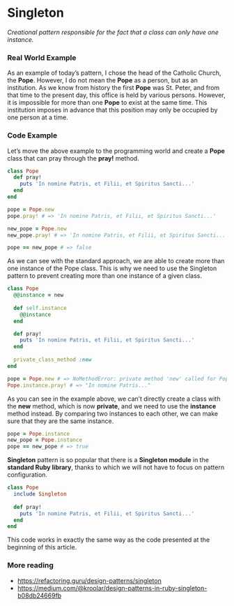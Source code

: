 # Singleton

_Creational pattern responsible for the fact that a class can only have one instance._

### Real World Example
As an example of today’s pattern, I chose the head of the Catholic Church, the **Pope**. However, I do not mean the **Pope** as a person, but as an institution. As we know from history the first **Pope** was St. Peter, and from that time to the present day, this office is held by various persons. However, it is impossible for more than one **Pope** to exist at the same time. This institution imposes in advance that this position may only be occupied by one person at a time.

### Code Example
Let’s move the above example to the programming world and create a **Pope** class that can pray through the **pray!** method.

``` ruby
class Pope
  def pray!
    puts 'In nomine Patris, et Filii, et Spiritus Sancti...'
  end
end

pope = Pope.new
pope.pray! # => 'In nomine Patris, et Filii, et Spiritus Sancti...'

new_pope = Pope.new
new_pope.pray! # => 'In nomine Patris, et Filii, et Spiritus Sancti...'

pope == new_pope # => false
```

As we can see with the standard approach, we are able to create more than one instance of the Pope class. This is why we need to use the Singleton pattern to prevent creating more than one instance of a given class.

``` ruby
class Pope
  @@instance = new
  
  def self.instance
    @@instance
  end

  def pray!
    puts 'In nomine Patris, et Filii, et Spiritus Sancti...'
  end
  
  private_class_method :new
end

pope = Pope.new # => NoMethodError: private method 'new' called for Pope:Class
Pope.instance.pray! # => "In nomine Patris..."
```

As you can see in the example above, we can’t directly create a class with the **new** method, which is now **private**, and we need to use the **instance** method instead. By comparing two instances to each other, we can make sure that they are the same instance.

``` ruby
pope = Pope.instance
new_pope = Pope.instance
pope == new_pope # => true
```

**Singleton** pattern is so popular that there is a **Singleton module** in the **standard Ruby library**, thanks to which we will not have to focus on pattern configuration.

``` ruby
class Pope
  include Singleton
  
  def pray!
    puts 'In nomine Patris, et Filii, et Spiritus Sancti...'
  end
end
```

This code works in exactly the same way as the code presented at the beginning of this article.

### More reading
- https://refactoring.guru/design-patterns/singleton
- https://medium.com/@kroolar/design-patterns-in-ruby-singleton-b08db24669fb
